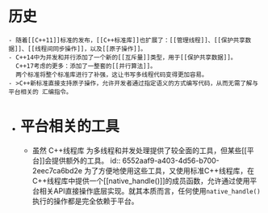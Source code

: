 # 历史
	- 随着[[C++11]]标准的发布，[[C++标准库]]也扩展了：[[管理线程]]、[[保护共享数据]]、[[线程间同步操作]]，以及[[原子操作]]。
	- C++14中为并发和并行添加了一个新的[[互斥量]]类型，用于[[保护共享数据]]。
	  C++17考虑的更多：添加了一整套的[[并行算法]]。
	  两个标准将整个标准库进行了补强，这让书写多线程代码变得更加容易。
	- >C++新标准直接支持原子操作，允许开发者通过指定语义的方式编写代码，从而无需了解与平台相关的 汇编指令。
- # 平台相关的工具
	- 虽然 C++线程库 为多线程和并发处理提供了较全面的工具，但某些[[平台]]会提供额外的工具。
	  id:: 6552aaf9-a403-4d56-b700-2eec7ca6bd2e
	  为了方便地使用这些工具，又使用标准C++线程库，在C++线程库中提供一个[[native_handle()]]的成员函数，允许通过使用平台相关API直接操作底层实现。就其本质而言，任何使用`native_handle()`执行的操作都是完全依赖于平台。